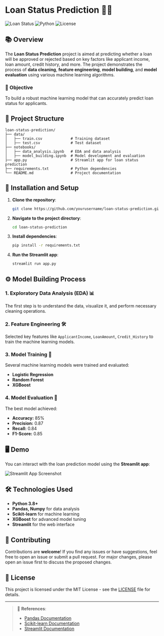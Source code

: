 
# Loan Status Prediction 🏦💸

![Loan Status](https://img.shields.io/badge/Loan-Prediction-blue) ![Python](https://img.shields.io/badge/Python-3.8%2B-blue) ![License](https://img.shields.io/badge/License-MIT-green)

## 📚 Overview

The **Loan Status Prediction** project is aimed at predicting whether a loan will be approved or rejected based on key factors like applicant income, loan amount, credit history, and more. The project demonstrates the process of **data cleaning**, **feature engineering**, **model building**, and **model evaluation** using various machine learning algorithms.

### 🎯 Objective
To build a robust machine learning model that can accurately predict loan status for applicants.

## 📂 Project Structure

```
loan-status-prediction/
├── data/
│   ├── train.csv             # Training dataset
│   ├── test.csv              # Test dataset
├── notebooks/
│   ├── data_analysis.ipynb   # EDA and data analysis
│   ├── model_building.ipynb  # Model development and evaluation
├── app.py                    # Streamlit app for loan status prediction
├── requirements.txt          # Python dependencies
└── README.md                 # Project documentation
```

## 🚀 Installation and Setup

1. **Clone the repository**:
   ```bash
   git clone https://github.com/yourusername/loan-status-prediction.git
   ```

2. **Navigate to the project directory**:
   ```bash
   cd loan-status-prediction
   ```

3. **Install dependencies**:
   ```bash
   pip install -r requirements.txt
   ```

4. **Run the Streamlit app**:
   ```bash
   streamlit run app.py
   ```

## ⚙️ Model Building Process

### 1. Exploratory Data Analysis (EDA) 📊
The first step is to understand the data, visualize it, and perform necessary cleaning operations.

### 2. Feature Engineering 🛠️
Selected key features like `ApplicantIncome`, `LoanAmount`, `Credit_History` to train the machine learning models.

### 3. Model Training 🤖
Several machine learning models were trained and evaluated:
- **Logistic Regression**
- **Random Forest**
- **XGBoost**

### 4. Model Evaluation 🏅
The best model achieved:
- **Accuracy:** 85%
- **Precision:** 0.87
- **Recall:** 0.84
- **F1-Score:** 0.85

## 🖥️ Demo

You can interact with the loan prediction model using the **Streamlit app**:

![Streamlit App Screenshot](https://your-image-link-here.com/app_screenshot.png)

## 🛠️ Technologies Used

- **Python 3.8+**
- **Pandas, Numpy** for data analysis
- **Scikit-learn** for machine learning
- **XGBoost** for advanced model tuning
- **Streamlit** for the web interface

## 🤝 Contributing

Contributions are **welcome**! If you find any issues or have suggestions, feel free to open an issue or submit a pull request. For major changes, please open an issue first to discuss the proposed changes.

## 📄 License

This project is licensed under the MIT License - see the [LICENSE](LICENSE) file for details.

---

> 🔗 **References**:
> - [Pandas Documentation](https://pandas.pydata.org/)
> - [Scikit-learn Documentation](https://scikit-learn.org/stable/)
> - [Streamlit Documentation](https://docs.streamlit.io/)
```
